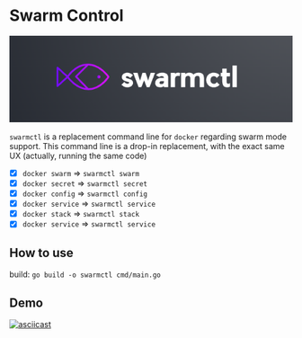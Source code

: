 # Swarm Control

![logo.png](logo.png)

`swarmctl` is a replacement command line for `docker` regarding swarm mode support.
This command line is a drop-in replacement, with the exact same UX (actually, running the same code)

- [X] `docker swarm`   => `swarmctl swarm` 
- [X] `docker secret`  => `swarmctl secret`
- [X] `docker config`  => `swarmctl config`
- [X] `docker service` => `swarmctl service`
- [X] `docker stack`   => `swarmctl stack`
- [X] `docker service` => `swarmctl service`

## How to use

build:
`go build -o swarmctl cmd/main.go`

## Demo

[![asciicast](https://asciinema.org/a/aPX9jrbMuPMsS8MLcgtvNi7vA.svg)](https://asciinema.org/a/aPX9jrbMuPMsS8MLcgtvNi7vA)